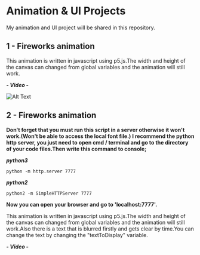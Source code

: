 # Animation & UI Projects
My animation and UI project will be shared in this repository.

## 1 - Fireworks animation
This animation is written in javascript using p5.js.The width and height of the canvas can changed from global variables and the animation will still work.

***- Video -***

![Alt Text](https://github.com/emrebicer/Animation-and-UI-/blob/master/fireworks%20animation/fireworks.gif)

## 2 - Fireworks animation

**Don't forget that you must run this script in a server otherwise it won't work.(Won't be able to access the local font file.)
I recommend the python http server, you just need to open cmd / terminal and go to the directory of your code files.Then write this command to console;**

***python3***

```Terminal
python -m http.server 7777
```

***python2***

```Terminal
python2 -m SimpleHTTPServer 7777
```

**Now you can open your browser and go to 'localhost:7777'.**


This animation is written in javascript using p5.js.The width and height of the canvas can changed from global variables and the animation will still work.Also there is a text that is blurred firstly and gets clear by time.You can change the text by changing the "textToDisplay" variable.



***- Video -***


